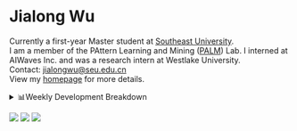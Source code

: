 #  Jialong Wu

Currently a first-year Master student at [Southeast University](https://www.seu.edu.cn/english/).<br>
I am a member of the PAttern Learning and Mining ([PALM](http://palm.seu.edu.cn/home.html)) Lab. I interned at AIWaves Inc. and was a research intern at Westlake University.<br>
Contact: jialongwu@seu.edu.cn<br>
View my [homepage](https://callanwu.github.io/) for more details.

<details><summary>📊Weekly Development Breakdown</summary>

<!--START_SECTION:waka-->

```txt
From: 30 June 2024 - To: 07 July 2024

Total Time: 3 hrs 8 mins

Python     2 hrs 19 mins   ██████████████████▒░░░░░░   73.93 %
TeX        38 mins         █████░░░░░░░░░░░░░░░░░░░░   20.55 %
HTML       7 mins          █░░░░░░░░░░░░░░░░░░░░░░░░   04.22 %
Other      1 min           ░░░░░░░░░░░░░░░░░░░░░░░░░   00.60 %
Bash       1 min           ░░░░░░░░░░░░░░░░░░░░░░░░░   00.54 %
```

<!--END_SECTION:waka-->

[![wakatime](https://wakatime.com/badge/user/c6720b29-9431-4a60-bc9d-e1fb2b6bd65f.svg)](https://wakatime.com/@c6720b29-9431-4a60-bc9d-e1fb2b6bd65f)
</details>

[![](https://img.shields.io/badge/Google%20Scholar-4385FE.svg?&color=d6d6d6&style=flat-square&logo=google-scholar)](https://scholar.google.com/citations?user=6eg2m4YAAAAJ)
[![](https://img.shields.io/badge/dynamic/json?label=Citations&query=citationCount&url=https%3A%2F%2Fapi.semanticscholar.org%2Fgraph%2Fv1%2Fauthor%2F2240542238%3Ffields%3DcitationCount&style=flat-square&logo=semanticscholar&labelColor=gray&color=gray)](https://www.semanticscholar.org/author/Jialong-Wu/2240542238)
![](https://komarev.com/ghpvc/?username=callanwu)
